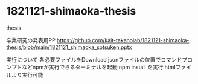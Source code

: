 # 1821121-shimaoka-thesis
thesis

卒業研究の発表用PP
https://github.com/kait-takanolab/1821121-shimaoka-thesis/blob/main/1821121_shimaoka_sotsuken.pptx

実行について
各必要ファイルをDownload
jsonファイルの位置でコマンドプロンプトなどnpmが実行できるターミナルを起動
npm install
を実行
htmlファイルより実行可能
